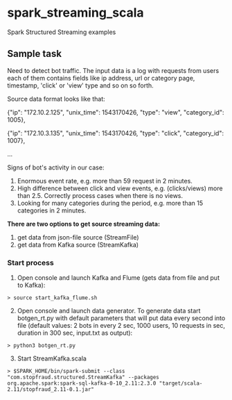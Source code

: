 # spark_streaming_scala
Spark Structured Streaming examples

## Sample task
Need to detect bot traffic.
The input data is a log with requests from users each of them contains fields like ip address, url or category page, timestamp, 'click' or 'view' type and so on so forth. 

Source data format looks like that:

{"ip": "172.10.2.125", "unix_time": 1543170426, "type": "view", "category_id": 1005},

{"ip": "172.10.3.135", "unix_time": 1543170426, "type": "click", "category_id": 1007},

...

Signs of bot's activity in our case:
1. Enormous event rate, e.g. more than 59 request in 2 minutes.
2. High difference between click and view events, e.g. (clicks/views) more than 2.5. Correctly process cases when there is no views.
3. Looking for many categories during the period, e.g. more than 15 categories in 2 minutes.

**There are two options to get source streaming data:**
1. get data from json-file source (StreamFile)
2. get data from Kafka source (StreamKafka)

### Start process

1. Open console and launch Kafka and Flume (gets data from file and put to Kafka):
```
> source start_kafka_flume.sh
```

2. Open console and launch data generator.
To generate data start botgen_rt.py with default parameters that will put data every second into file (default values: 2 bots in every 2 sec, 1000 users, 10 requests in sec, duration in 300 sec, input.txt as output):
```
> python3 botgen_rt.py
```

3. Start StreamKafka.scala
```
> $SPARK_HOME/bin/spark-submit --class "com.stopfraud.structured.StreamKafka" --packages org.apache.spark:spark-sql-kafka-0-10_2.11:2.3.0 "target/scala-2.11/stopfraud_2.11-0.1.jar"
```

